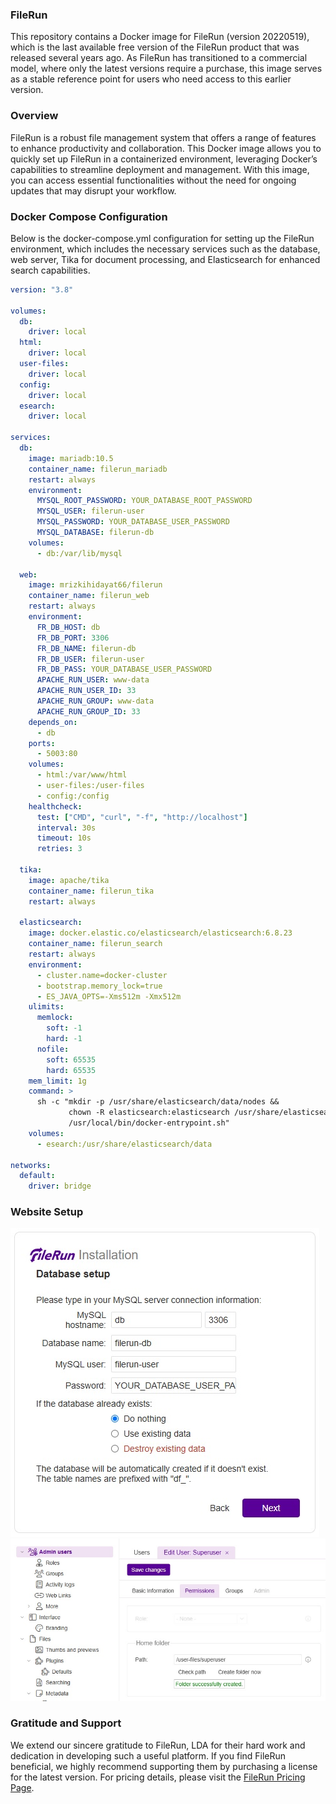 ### FileRun
This repository contains a Docker image for FileRun (version 20220519), which is the last available free version of the FileRun product that was released several years ago. As FileRun has transitioned to a commercial model, where only the latest versions require a purchase, this image serves as a stable reference point for users who need access to this earlier version.

### Overview
FileRun is a robust file management system that offers a range of features to enhance productivity and collaboration. This Docker image allows you to quickly set up FileRun in a containerized environment, leveraging Docker’s capabilities to streamline deployment and management. With this image, you can access essential functionalities without the need for ongoing updates that may disrupt your workflow.

### Docker Compose Configuration
Below is the docker-compose.yml configuration for setting up the FileRun environment, which includes the necessary services such as the database, web server, Tika for document processing, and Elasticsearch for enhanced search capabilities.

```yaml
version: "3.8"

volumes:
  db:
    driver: local
  html:
    driver: local
  user-files:
    driver: local
  config:
    driver: local
  esearch:
    driver: local

services:
  db:
    image: mariadb:10.5
    container_name: filerun_mariadb
    restart: always
    environment:
      MYSQL_ROOT_PASSWORD: YOUR_DATABASE_ROOT_PASSWORD
      MYSQL_USER: filerun-user
      MYSQL_PASSWORD: YOUR_DATABASE_USER_PASSWORD
      MYSQL_DATABASE: filerun-db
    volumes:
      - db:/var/lib/mysql

  web:
    image: mrizkihidayat66/filerun
    container_name: filerun_web
    restart: always
    environment:
      FR_DB_HOST: db
      FR_DB_PORT: 3306
      FR_DB_NAME: filerun-db
      FR_DB_USER: filerun-user
      FR_DB_PASS: YOUR_DATABASE_USER_PASSWORD
      APACHE_RUN_USER: www-data
      APACHE_RUN_USER_ID: 33
      APACHE_RUN_GROUP: www-data
      APACHE_RUN_GROUP_ID: 33
    depends_on:
      - db
    ports:
      - 5003:80
    volumes:
      - html:/var/www/html
      - user-files:/user-files
      - config:/config
    healthcheck:
      test: ["CMD", "curl", "-f", "http://localhost"]
      interval: 30s
      timeout: 10s
      retries: 3

  tika:
    image: apache/tika
    container_name: filerun_tika
    restart: always

  elasticsearch:
    image: docker.elastic.co/elasticsearch/elasticsearch:6.8.23
    container_name: filerun_search
    restart: always
    environment:
      - cluster.name=docker-cluster
      - bootstrap.memory_lock=true
      - ES_JAVA_OPTS=-Xms512m -Xmx512m
    ulimits:
      memlock:
        soft: -1
        hard: -1
      nofile:
        soft: 65535
        hard: 65535
    mem_limit: 1g
    command: >
      sh -c "mkdir -p /usr/share/elasticsearch/data/nodes &&
             chown -R elasticsearch:elasticsearch /usr/share/elasticsearch/data &&
             /usr/local/bin/docker-entrypoint.sh"
    volumes:
      - esearch:/usr/share/elasticsearch/data

networks:
  default:
    driver: bridge
```

### Website Setup
<img src="images/6QZhRvNpM1ZnzwkSfK11ERpX.jpg">
<img src="images/RyOxSYmp1cMjdmsJFeGZENrG.jpg">

### Gratitude and Support
We extend our sincere gratitude to FileRun, LDA for their hard work and dedication in developing such a useful platform. If you find FileRun beneficial, we highly recommend supporting them by purchasing a license for the latest version. For pricing details, please visit the [FileRun Pricing Page](https://filerun.com/pricing).
